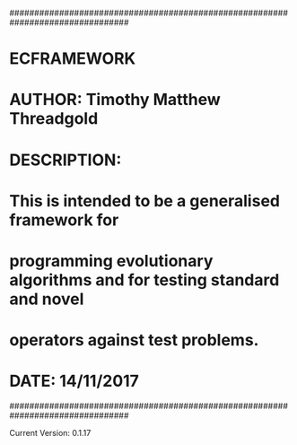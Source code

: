 ################################################################################
#   ECFRAMEWORK                                                                #
#   AUTHOR:         Timothy Matthew Threadgold                                 #
#   DESCRIPTION:                                                               #
#   This is intended to be a generalised framework for                         # 
#   programming evolutionary algorithms and for testing standard and novel     #
#   operators against test problems.                                           #
#   DATE:           14/11/2017                                                 #
################################################################################

Current Version: 0.1.17